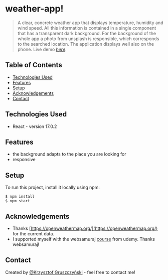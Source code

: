 # weather-app!
> A clear, concrete weather app that displays temperature, humidity and wind speed. 
All this information is contained in a single component that has a transparent dark background. 
For the background of the whole app a photo from unsplash is responsible, which corresponds to the searched location.
The application displays well also on the phone.
> Live demo [_here_](https://superweather-app.herokuapp.com/).

## Table of Contents
* [Technologies Used](#technologies-used)
* [Features](#features)
* [Setup](#setup)
* [Acknowledgements](#acknowledgements)
* [Contact](#contact)

## Technologies Used
- React - version 17.0.2

## Features
- the background adapts to the place you are looking for
- responsive

## Setup
To run this project, install it locally using npm:
```
$ npm install
$ npm start
```

## Acknowledgements
- Thanks [https://openweathermap.org/](https://openweathermap.org/) for the current data. 
- I supported myself with the websamuraj [course](https://www.udemy.com/course/kurs-react-od-podstaw/learn/lecture/22304728?start=0#overview) from udemy. Thanks websamuraj!

## Contact
Created by [@Krzysztof Gruszczyński](https://www.linkedin.com/in/krzysztof-gruszczy%C5%84ski-7aa43a206/) - feel free to contact me!
